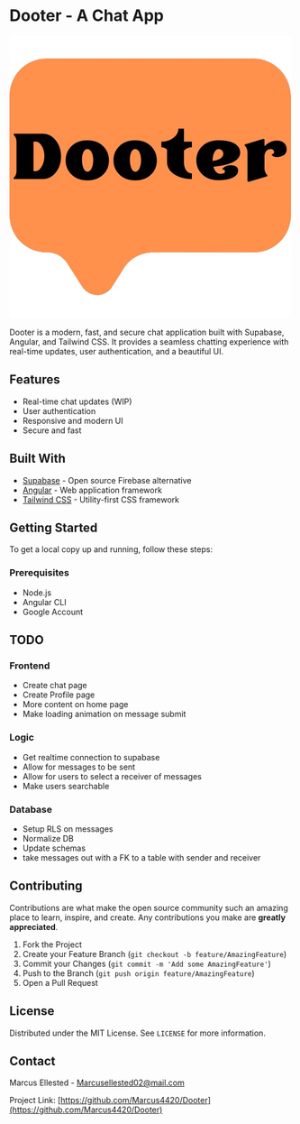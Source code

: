 # Dooter - A Chat App

![Dooter Logo](/src/assets/Dooter-logo.png)

Dooter is a modern, fast, and secure chat application built with Supabase, Angular, and Tailwind CSS. It provides a seamless chatting experience with real-time updates, user authentication, and a beautiful UI.

## Features

- Real-time chat updates (WIP)
- User authentication
- Responsive and modern UI
- Secure and fast

## Built With

- [Supabase](https://supabase.io/) - Open source Firebase alternative
- [Angular](https://angular.io/) - Web application framework
- [Tailwind CSS](https://tailwindcss.com/) - Utility-first CSS framework

## Getting Started

To get a local copy up and running, follow these steps:

### Prerequisites

- Node.js
- Angular CLI
- Google Account

## TODO
### Frontend
- Create chat page
- Create Profile page
- More content on home page
- Make loading animation on message submit
### Logic
- Get realtime connection to supabase
- Allow for messages to be sent
- Allow for users to select a receiver of messages
- Make users searchable
### Database
- Setup RLS on messages
- Normalize DB
- Update schemas
- take messages out with a FK to a table with sender and receiver
## Contributing

Contributions are what make the open source community such an amazing place to learn, inspire, and create. Any contributions you make are **greatly appreciated**.

1. Fork the Project
2. Create your Feature Branch (`git checkout -b feature/AmazingFeature`)
3. Commit your Changes (`git commit -m 'Add some AmazingFeature'`)
4. Push to the Branch (`git push origin feature/AmazingFeature`)
5. Open a Pull Request

## License

Distributed under the MIT License. See `LICENSE` for more information.

## Contact

Marcus Ellested - Marcusellested02@mail.com

Project Link: [https://github.com/Marcus4420/Dooter](https://github.com/Marcus4420/Dooter)
